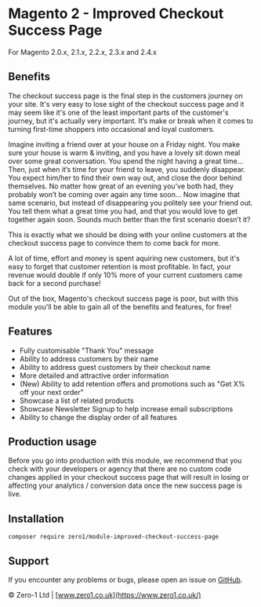 # Magento 2 - Improved Checkout Success Page

For Magento 2.0.x, 2.1.x, 2.2.x, 2.3.x and 2.4.x

## Benefits

The checkout success page is the final step in the customers journey on your site. It's very easy to lose sight of the checkout success page and it may seem like it's one of the least important parts of the customer's journey, but it's actually very important. It’s make or break when it comes to turning first-time shoppers into occasional and loyal customers.

Imagine inviting a friend over at your house on a Friday night. You make sure your house is warm & inviting, and you have a lovely sit down meal over some great conversation. You spend the night having a great time...
Then, just when it’s time for your friend to leave, you suddenly disappear. You expect him/her to find their own way out, and close the door behind themselves. 
No matter how great of an evening you've both had, they probably won’t be coming over again any time soon...
Now imagine that same scenario, but instead of disappearing you politely see your friend out. You tell them what a great time you had, and that you would love to get together again soon. Sounds much better than the first scenario doesn’t it?

This is exactly what we should be doing with your online customers at the checkout success page to convince them to come back for more.

A lot of time, effort and money is spent aquiring new customers, but it's easy to forget that customer retention is most profitable. In fact, your revenue would double if only 10% more of your current customers came back for a second purchase!

Out of the box, Magento's checkout success page is poor, but with this module you'll be able to gain all of the benefits and features, for free!

## Features

- Fully customisable "Thank You" message
- Ability to address customers by their name
- Ability to address guest customers by their checkout name
- More detailed and attractive order information
- (New) Ability to add retention offers and promotions such as "Get X% off your next order"
- Showcase a list of related products
- Showcase Newsletter Signup to help increase email subscriptions
- Ability to change the display order of all features

## Production usage

Before you go into production with this module, we recommend that you check with your developers or agency that there are no custom code changes applied in your checkout success page that will result in losing or affecting your analytics / conversion data once the new success page is live.

## Installation

```
composer require zero1/module-improved-checkout-success-page
```

Support
---
If you encounter any problems or bugs, please open an issue on [GitHub](https://github.com/zero1limited/magento2-improved-checkout-success-page/issues).

© Zero-1 Ltd | [www.zero1.co.uk](https://www.zero1.co.uk/)

